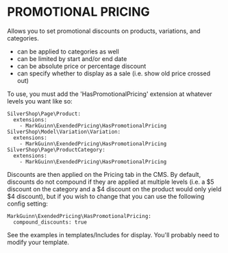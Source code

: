 PROMOTIONAL PRICING
===================

Allows you to set promotional discounts on products, variations, and
categories.

- can be applied to categories as well
- can be limited by start and/or end date
- can be absolute price or percentage discount
- can specify whether to display as a sale (i.e. show old price crossed out)

To use, you must add the 'HasPromotionalPricing' extension at
whatever levels you want like so:

```
SilverShop\Page\Product:
  extensions:
    - MarkGuinn\ExendedPricing\HasPromotionalPricing
SilverShop\Model\Variation\Variation:
  extensions:
    - MarkGuinn\ExendedPricing\HasPromotionalPricing
SilverShop\Page\ProductCategory:
  extensions:
    - MarkGuinn\ExendedPricing\HasPromotionalPricing
```

Discounts are then applied on the Pricing tab in the CMS. By default,
discounts do not compound if they are applied at multiple levels (i.e.
a $5 discount on the category and a $4 discount on the product would
only yield $4 discount), but if you wish to change that you can
use the following config setting:

```
MarkGuinn\ExendedPricing\HasPromotionalPricing:
  compound_discounts: true
```

See the examples in templates/Includes for display. You'll probably
need to modify your template.
